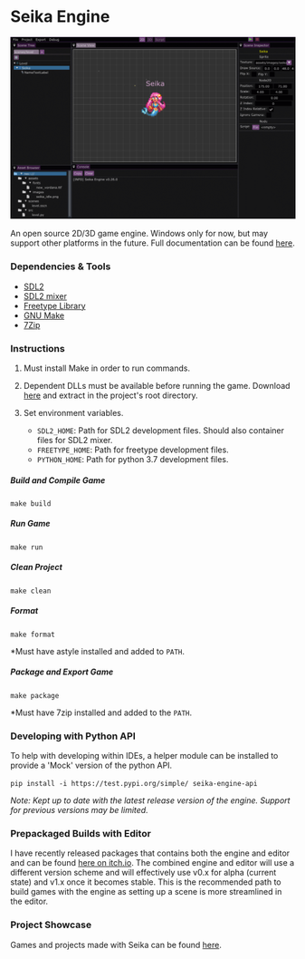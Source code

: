 # Seika Engine


![Seika Engine Editor Screenshot](https://raw.githubusercontent.com/Chukobyte/seika-engine/main/assets/images/docs/seika_engine_editor_preview.gif)

An open source 2D/3D game engine.  Windows only for now, but may support other platforms in the future.  Full documentation can be found [here](https://chukobyte.github.io/seika-engine/).

### Dependencies & Tools

* [SDL2](https://www.libsdl.org/download-2.0.php)
* [SDL2 mixer](https://libsdl.org/projects/SDL_mixer/)
* [Freetype Library](https://www.freetype.org/download.html)
* [GNU Make](http://gnuwin32.sourceforge.net/packages/make.htm)
* [7Zip](https://www.7-zip.org/download.html)

### Instructions

1. Must install Make in order to run commands.

2. Dependent DLLs must be available before running the game.  Download [here](https://www.dropbox.com/s/0439l1btc76wbef/rbe_windows_dependencies.zip?dl=1) and extract in the project's root directory.

3. Set environment variables.
   * `SDL2_HOME`: Path for SDL2 development files.  Should also container files for SDL2 mixer.
   * `FREETYPE_HOME`: Path for freetype development files.
   * `PYTHON_HOME`: Path for python 3.7 development files.

##### Build and Compile Game

`make build`

##### Run Game

`make run`

##### Clean Project

`make clean`

##### Format

`make format`

*Must have astyle installed and added to `PATH`.

##### Package and Export Game

`make package`

*Must have 7zip installed and added to the `PATH`.

### Developing with Python API

To help with developing within IDEs, a helper module can be installed to provide a 'Mock' version of the python API.

`pip install -i https://test.pypi.org/simple/ seika-engine-api`

*Note: Kept up to date with the latest release version of the engine.  Support for previous versions may be limited.*

### Prepackaged Builds with Editor

I have recently released packages that contains both the engine and editor and can be found [here on itch.io](https://chukobyte.itch.io/seika).  The combined engine and editor will use a different version scheme and will effectively use v0.x for alpha (current state) and v1.x once it becomes stable.  This is the recommended path to build games with the engine as setting up a scene is more streamlined in the editor.

### Project Showcase

Games and projects made with Seika can be found [here](https://chukobyte.github.io/seika-engine/showcase/projects_made_with_seika/).
